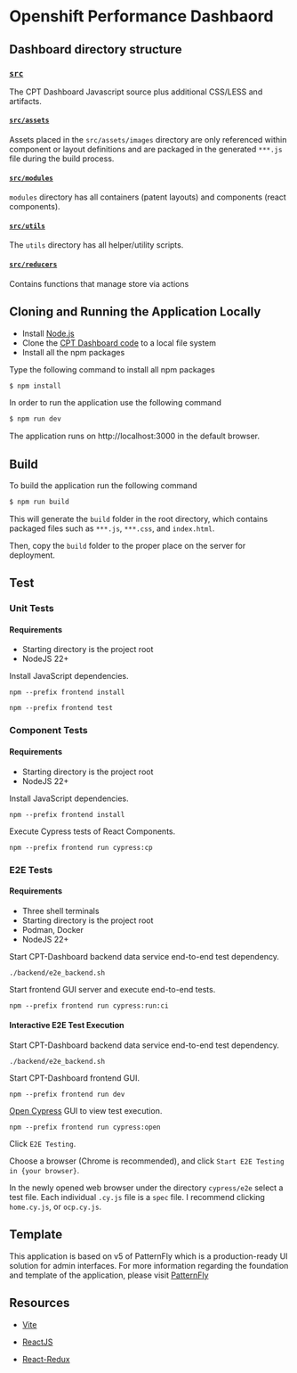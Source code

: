 
# Openshift Performance Dashbaord

## Dashboard directory structure

### [`src`](src/)

The CPT Dashboard Javascript source plus additional CSS/LESS and artifacts.

#### [`src/assets`](src/assets/)

Assets placed in the `src/assets/images` directory are only referenced within component or layout definitions and are packaged in the generated `***.js` file during the build process.

#### [`src/modules`](src/modules/)

`modules` directory has all containers (patent layouts) and components (react components).

#### [`src/utils`](src/utils/)

The `utils` directory has all helper/utility scripts.

#### [`src/reducers`](src/reducers)

Contains functions that manage store via actions 

## Cloning and Running the Application Locally 

- Install [Node.js](https://nodejs.org) 
- Clone the [CPT Dashboard code](https://github.com/cloud-bulldozer/cpt-dashboard) to a local file system
- Install all the npm packages

Type the following command to install all npm packages 

```bash
$ npm install
```

In order to run the application use the following command 

```bash
$ npm run dev
```

The application runs on http://localhost:3000 in the default browser.

## Build

To build the application run the following command

```bash
$ npm run build
```
This will generate the `build` folder in the root directory, which contains packaged files such as `***.js`, `***.css`, and `index.html`.

Then, copy the `build` folder to the proper place on the server for deployment.

## Test

### Unit Tests

#### Requirements
- Starting directory is the project root
- NodeJS 22+

Install JavaScript dependencies.

```shell
npm --prefix frontend install
```

```shell
npm --prefix frontend test
```


### Component Tests

#### Requirements
- Starting directory is the project root
- NodeJS 22+

Install JavaScript dependencies.

```shell
npm --prefix frontend install
```

Execute Cypress tests of React Components.

```shell
npm --prefix frontend run cypress:cp
```


### E2E Tests

#### Requirements
- Three shell terminals
- Starting directory is the project root
- Podman, Docker
- NodeJS 22+

Start CPT-Dashboard backend data service end-to-end test dependency.
```shell
./backend/e2e_backend.sh
```

Start frontend GUI server and execute end-to-end tests.
```shell
npm --prefix frontend run cypress:run:ci
```

#### Interactive E2E Test Execution

Start CPT-Dashboard backend data service end-to-end test dependency.
```shell
./backend/e2e_backend.sh
```

Start CPT-Dashboard frontend GUI.
```shell
npm --prefix frontend run dev
```

[Open Cypress](https://docs.cypress.io/app/core-concepts/open-mode) GUI to view test execution.
```shell
npm --prefix frontend run cypress:open
```
Click `E2E Testing`.

Choose a browser (Chrome is recommended), and click `Start E2E Testing in {your browser}`.

In the newly opened web browser under the directory `cypress/e2e` select a test file. Each individual `.cy.js` file is a `spec` file. I recommend clicking `home.cy.js`, or `ocp.cy.js`.


## Template

This application is based on v5 of PatternFly which is a production-ready UI solution for admin interfaces. For more information regarding the foundation and template of the application, please visit [PatternFly](https://www.patternfly.org/get-started/develop) 

## Resources

- [Vite](https://vitejs.dev/guide/)   

- [ReactJS](https://reactjs.org/) 

- [React-Redux](https://github.com/reduxjs/react-redux)
